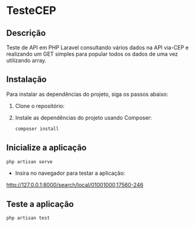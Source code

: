 # TesteCEP

## Descrição

Teste de API em PHP Laravel consultando vários dados na API via-CEP e realizando um GET simples para popular todos os dados de uma vez utilizando array.

## Instalação

Para instalar as dependências do projeto, siga os passos abaixo:

1. Clone o repositório:

3. Instale as dependências do projeto usando Composer:

    ```bash
    composer install
    ```

## Inicialize a aplicação

```bash
php artisan serve
```

* Insira no navegador para testar a aplicação: 

http://127.0.0.1:8000/search/local/01001000,17560-246

## Teste a aplicação

```bash
php artisan test
```

